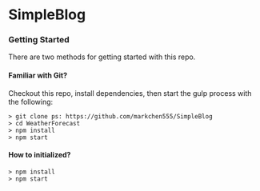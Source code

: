 # SimpleBlog

### Getting Started

There are two methods for getting started with this repo.

#### Familiar with Git?
Checkout this repo, install dependencies, then start the gulp process with the following:

```
> git clone ps: https://github.com/markchen555/SimpleBlog
> cd WeatherForecast
> npm install
> npm start
```

#### How to initialized?

```
> npm install
> npm start
```
